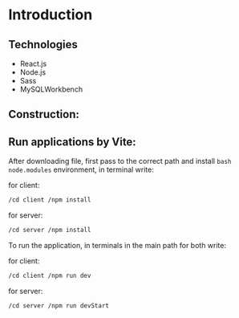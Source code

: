 # Introduction


## Technologies

- React.js
- Node.js
- Sass 
- MySQLWorkbench

## Construction:


## Run applications by Vite:

After downloading file, first pass to the correct path and install ```bash node.modules``` environment, in terminal write: 

for client: 
```bash
/cd client /npm install
```
for server: 

```bash
/cd server /npm install
```

To run the application, in terminals in the main path for both write: 

for client: 
```bash
/cd client /npm run dev
```
for server: 

```bash
/cd server /npm run devStart
```
